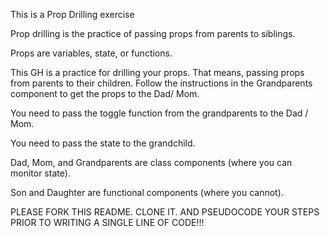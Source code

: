 This is a Prop Drilling exercise


Prop drilling is the practice of passing props from parents to siblings. 

Props are variables, state, or functions. 

<!-- Make sure to understand State here -->

<!-- State may sound confusing. But it's just state. When you say the word state, just think of 
yourself as a person. Your state would include attributes such as your age and height. These things change very slowly (or perhaps do not change anymore (height)). 

However, your mood, appetite, heart rate, 'awake or asleep' will change daily or hourly.

So you could create components that monitored each of these states such as this:

Class YearlyChanges
state = {
    age: '',
    height: '',
    weight: ''
}

Class DailyChanges
state = {
    mood: '',
    awake: false
}

Class HourlyChanges
state = {
    heart-rate: '',
    mood: ''
}

This will become clearer when the person is no longer you, but a user you are tracking on a social network. We need to track things such as if they are loggedIn, but also we need to know how they interact with the site over a lifetime. There are tons of things that have to be tracked for every user. Some are static (email, name) while some are dynamic (age, address) while further some are very dynamic such as whether they are logged in and which type of device they are logged in from. -->

<!-- State -->


<!-- Props Drill Practice -->

This GH is a practice for drilling your props. That means, passing props from parents to their children. Follow the instructions in the Grandparents component to get the props to the Dad/ Mom.

You need to pass the toggle function from the grandparents to the Dad / Mom.

You need to pass the state to the grandchild.

Dad, Mom, and Grandparents are class components (where you can monitor state).

Son and Daughter are functional components (where you cannot).


PLEASE FORK THIS README. CLONE IT. AND PSEUDOCODE YOUR STEPS PRIOR TO WRITING A SINGLE LINE OF CODE!!!